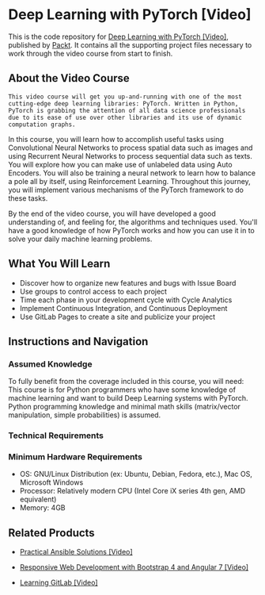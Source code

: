 # Deep Learning with PyTorch [Video]
This is the code repository for [Deep Learning with PyTorch [Video]](https://www.packtpub.com/big-data-and-business-intelligence/deep-learning-pytorch-video?utm_source=github&utm_medium=repository&utm_campaign=9781788475266), published by [Packt](https://www.packtpub.com/?utm_source=github). It contains all the supporting project files necessary to work through the video course from start to finish.
## About the Video Course
	This video course will get you up-and-running with one of the most cutting-edge deep learning libraries: PyTorch. Written in Python, PyTorch is grabbing the attention of all data science professionals due to its ease of use over other libraries and its use of dynamic computation graphs. 

In this course, you will learn how to accomplish useful tasks using Convolutional Neural Networks to process spatial data such as images and using Recurrent Neural Networks to process sequential data such as texts. You will explore how you can make use of unlabeled data using Auto Encoders. You will also be training a neural network to learn how to balance a pole all by itself, using Reinforcement Learning. Throughout this journey, you will implement various mechanisms of the PyTorch framework to do these tasks. 

By the end of the video course, you will have developed a good understanding of, and feeling for, the algorithms and techniques used. You'll have a good knowledge of how PyTorch works and how you can use it in to solve your daily machine learning problems.

<H2>What You Will Learn</H2>
<DIV class=book-info-will-learn-text>
<UL>
<LI>Discover how to organize new features and bugs with Issue Board 
<LI>Use groups to control access to each project 
<LI>Time each phase in your development cycle with Cycle Analytics 
<LI>Implement Continuous Integration, and Continuous Deployment 
<LI>Use GitLab Pages to create a site and publicize your project </LI></UL></DIV>

## Instructions and Navigation
### Assumed Knowledge
To fully benefit from the coverage included in this course, you will need:<br/>
This course is for Python programmers who have some knowledge of machine learning and want to build Deep Learning systems with PyTorch. Python programming knowledge and minimal math skills (matrix/vector manipulation, simple probabilities) is assumed.	
### Technical Requirements
### Minimum Hardware Requirements
<UL>
<LI>OS: GNU/Linux Distribution (ex: Ubuntu, Debian, Fedora, etc.), Mac OS, Microsoft Windows</LI>
<LI>Processor: Relatively modern CPU (Intel Core iX series 4th gen,  AMD equivalent)</LI>
<LI>Memory: 4GB</LI></UL>


## Related Products
* [Practical Ansible Solutions [Video]](https://www.packtpub.com/networking-and-servers/practical-ansible-solutions-video?utm_source=github&utm_medium=repository&utm_campaign=9781788476904)

* [Responsive Web Development with Bootstrap 4 and Angular 7 [Video]](https://www.packtpub.com/web-development/responsive-web-development-bootstrap-4-and-angular-7-video?utm_source=github&utm_medium=repository&utm_campaign=9781789615272)

* [Learning GitLab [Video]](https://www.packtpub.com/application-development/learning-gitlab-video?utm_source=github&utm_medium=repository&utm_campaign=9781789809169)

